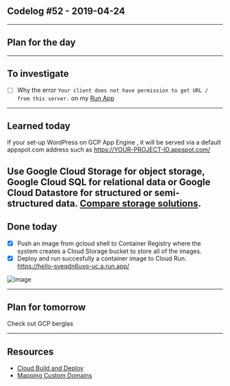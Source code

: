 ## Codelog #52 - 2019-04-24

-----

## Plan for the day
 

-----

## To investigate
- [ ] Why the error `Your client does not have permission to get URL / from this server.` on my [Run App](https://helloworld-syeqdn6uxq-uc.a.run.app/) 
-----

## Learned today

lf your set-up WordPress on GCP App Engine , it will be served via a default appspot.com address such as https://YOUR-PROJECT-ID.appspot.com/ 

Use Google Cloud Storage for object storage, Google Cloud SQL for relational data or Google Cloud Datastore for structured or semi-structured data. [Compare storage solutions](https://cloud.google.com/appengine/docs/standard/java/storage?hl=en_GB&_ga=2.81353303.-1737542207.1555711455).
-----

## Done today
- [x] Push an image from gcloud shell to Container Registry where the system creates a Cloud Storage bucket to store all of the images. 
- [x] Deploy and run succesfully a container image to Cloud Run. https://hello-syeqdn6uxq-uc.a.run.app/

![image](https://user-images.githubusercontent.com/15719191/56662948-f30a9880-669c-11e9-8a54-3b265fc1b248.png)



-----

## Plan for tomorrow

Check out GCP berglas 

-----

## Resources
- [Cloud Build and Deploy](https://cloud.google.com/run/docs/quickstarts/build-and-deploy?_ga=2.90773338.-1737542207.1555711455)
- [Mapping Custom Domains](https://cloud.google.com/run/docs/mapping-custom-domains?_ga=2.90773338.-1737542207.1555711455)
